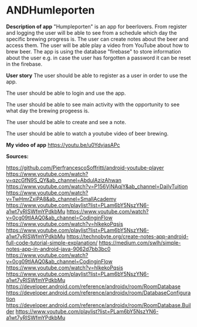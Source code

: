 # ANDHumleporten


**Description of app**
"Humpleporten" is an app for beerlovers. 
From register and logging the user will be able to see from a schedule which day the specific brewing progress is. The user can create notes about the beer and access them. The user will be able play a video from YouTube about how to brew beer. The app is using the database "firebase" to store information about the user e.g. in case the user has forgotten a password it can be reset in the firebase. 


**User story**
The user should be able to register as a user in order to use the app.  

The user should be able to login and use the app. 

The user should be able to see main activity with the opportunity to see what day the brewing progeess is. 

The user should be able to create and see a note.

The user should be able to watch a youtube video of beer brewing. 


**My video of app**
https://youtu.be/u0YdvjasAPc


**Sources:** 

https://github.com/PierfrancescoSoffritti/android-youtube-player
https://www.youtube.com/watch?v=qzcGfN9S_QY&ab_channel=AbdulAzizAhwan
https://www.youtube.com/watch?v=P156VjNAqjY&ab_channel=DailyTuition
https://www.youtube.com/watch?v=TwHmrZxiPA8&ab_channel=SmallAcademy 
https://www.youtube.com/playlist?list=PLam6bY5NszYN6-a1wt7yRISWfmYPdkbMu
https://www.youtube.com/watch?v=0cg09tlAAQ0&ab_channel=CodinginFlow
https://www.youtube.com/watch?v=hlkekoPqsis
https://www.youtube.com/playlist?list=PLam6bY5NszYN6-a1wt7yRISWfmYPdkbMu
https://technobyte.org/create-notes-app-android-full-code-tutorial-simple-explanation/
https://medium.com/swlh/simple-notes-app-in-android-java-9062d7bb3bc0
https://www.youtube.com/watch?v=0cg09tlAAQ0&ab_channel=CodinginFlow
https://www.youtube.com/watch?v=hlkekoPqsis
https://www.youtube.com/playlist?list=PLam6bY5NszYN6-a1wt7yRISWfmYPdkbMu
https://developer.android.com/reference/androidx/room/RoomDatabase
https://developer.android.com/reference/androidx/room/DatabaseConfiguration
https://developer.android.com/reference/androidx/room/RoomDatabase.Builder
https://www.youtube.com/playlist?list=PLam6bY5NszYN6-a1wt7yRISWfmYPdkbMu
